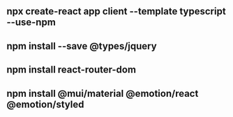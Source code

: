##  npx create-react app client --template typescript --use-npm
## npm install --save @types/jquery
## npm install react-router-dom
## npm install @mui/material @emotion/react @emotion/styled
